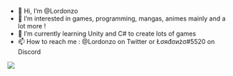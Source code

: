 - 👋 Hi, I’m @Lordonzo
- 👀 I’m interested in games, programming, mangas, animes mainly and a lot more !
- 🌱 I’m currently learning Unity and C# to create lots of games
- 📫 How to reach me : @Lordonzo on Twitter or Łσяđσиżσ#5520 on Discord

<img align="bottom" src="https://github-readme-stats.vercel.app/api/top-langs/?username=Garcia-Christophe&layout=compact&theme=vue-dark" />
<!---
Lordonzo/Lordonzo is a ✨ special ✨ repository because its `README.md` (this file) appears on your GitHub profile.
You can click the Preview link to take a look at your changes.
--->
